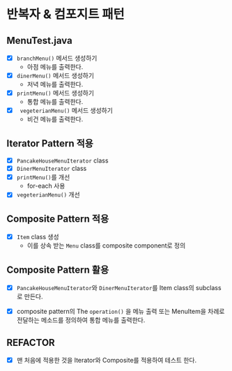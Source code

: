 # 반복자 & 컴포지트 패턴

##  MenuTest.java
- [x] `branchMenu()` 메서드 생성하기
  - 아점 메뉴를 출력한다.
- [x] `dinerMenu()` 메서드 생성하기
  - 저녁 메뉴를 출력한다.
- [x] `printMenu()` 메서드 생성하기
  - 통합 메뉴를 출력한다.
- [x] ` vegeterianMenu()` 메서드 생성하기
  - 비건 메뉴를 출력한다.

## Iterator Pattern 적용
- [x] `PancakeHouseMenuIterator` class
- [x] `DinerMenuIterator` class
- [x] `printMenu()`를 개선
  - for-each 사용
- [x] `vegeterianMenu()` 개선

## Composite Pattern 적용
- [x] `Item` class 생성
  - 이를 상속 받는 `Menu` class를 composite component로 정의

## Composite Pattern 활용
- [x] `PancakeHouseMenuIterator`와 `DinerMenuIterator`를 Item class의 subclass로 만든다.
- [x] composite pattern의  The `operation()` 을 메뉴 출력 또는 MenuItem을 차례로 전달하는 메소드를 정의하여 통합 메뉴를 출력한다.


## REFACTOR
-[x] 맨 처음에 적용한 것을 Iterator와 Composite를 적용하여 테스트 한다.
